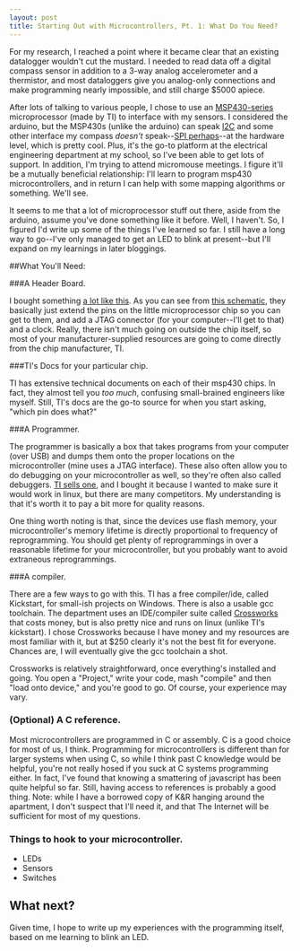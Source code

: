 ```yaml
---
layout: post
title: Starting Out with Microcontrollers, Pt. 1: What Do You Need?
---
```


For my research, I reached a point where it became clear that an existing datalogger wouldn't cut the mustard. I needed to read data off a digital compass sensor in addition to a 3-way analog accelerometer and a thermistor, and most dataloggers give you analog-only connections and make programming nearly impossible, and still charge $5000 apiece.

After lots of talking to various people, I chose to use an [MSP430-series](http://www.ti.com/msp430) microprocessor (made by TI) to interface with my sensors. I considered the arduino, but the MSP430s (unlike the arduino) can speak [I2C](http://www.i2c-bus.org/) and some other interface my compass *doesn't* speak--[SPI perhaps](http://en.wikipedia.org/wiki/Serial_Peripheral_Interface_Bus)--at the hardware level, which is pretty cool. Plus, it's the go-to platform at the electrical engineering department at my school, so I've been able to get lots of support. In addition, I'm trying to attend micromouse meetings. I figure it'll be a mutually beneficial relationship:  I'll learn to program msp430 microcontrollers, and in return I can help with some mapping algorithms or something. We'll see.

It seems to me that a lot of microprocessor stuff out there, aside from the arduino, assume you've done something like it before. Well, I haven't. So, I figured I'd write up some of the things I've learned so far. I still have a long way to go--I've only managed to get an LED to blink at present--but I'll expand on my learnings in later bloggings.

##What You'll Need:

###A Header Board.

I bought something [a lot like this](http://www.olimex.com/dev/msp-h1611.html).  As you can see from [this schematic](http://www.olimex.com/dev/images/msp430-hxxx-sch.gif), they basically just extend the pins on the little microprocessor chip so you can get to them, and add a JTAG connector (for your computer--I'll get to that) and a clock. Really, there isn't much going on outside the chip itself, so most of your manufacturer-supplied resources are going to come directly from the chip manufacturer, TI.

###TI's Docs for your particular chip.

TI has extensive technical documents on each of their msp430 chips. In fact, they almost tell you *too much*, confusing small-brained engineers like myself. Still, TI's docs are the go-to source for when you start asking, "which pin does what?"

###A Programmer.

The programmer is basically a box that takes programs from your computer (over USB) and dumps them onto the proper locations on the microcontroller (mine uses a JTAG interface). These also often allow you to do debugging on your microcontroller as well, so they're often also called debuggers. [TI sells one](http://focus.ti.com/docs/toolsw/folders/print/msp-fet430uif.html), and I bought it because I wanted to make sure it would work in linux, but there are many competitors. My understanding is that it's worth it to pay a bit more for quality reasons.

One thing worth noting is that, since the devices use flash memory, your microcontroller's memory lifetime is directly proportional to frequency of reprogramming. You should get plenty of reprogrammings in over a reasonable lifetime for your microcontroller, but you probably want to avoid extraneous reprogrammings.

###A compiler.

There are a few ways to go with this.  TI has a free compiler/ide, called Kickstart, for small-ish projects on Windows.  There is also a usable gcc toolchain. The department uses an IDE/compiler suite called [Crossworks](http://www.rowley.co.uk/) that costs money, but is also pretty nice and runs on linux (unlike TI's kickstart).  I chose Crossworks because I have money and my resources are most familiar with it, but at $250 clearly it's not the best fit for everyone. Chances are, I will eventually give the gcc toolchain a shot.

Crossworks is relatively straightforward, once everything's installed and going.  You open a "Project," write your code, mash "compile" and then "load onto device," and you're good to go. Of course, your experience may vary.

### (Optional) A C reference.

Most microcontrollers are programmed in C or assembly. C is a good choice for most of us, I think.  Programming for microcontrollers is different than for larger systems when using C, so while I think past C knowledge would be helpful, you're not really hosed if you suck at C systems programming either.  In fact, I've found that knowing a smattering of javascript has been quite helpful so far. Still, having access to references is probably a good thing.  Note: while I have a borrowed copy of K&R hanging around the apartment, I don't suspect that I'll need it, and that The Internet will be sufficient for most of my questions.

### Things to hook to your microcontroller.

* LEDs
* Sensors
* Switches

## What next?

Given time, I hope to write up my experiences with the programming itself, based on me learning to blink an LED.
